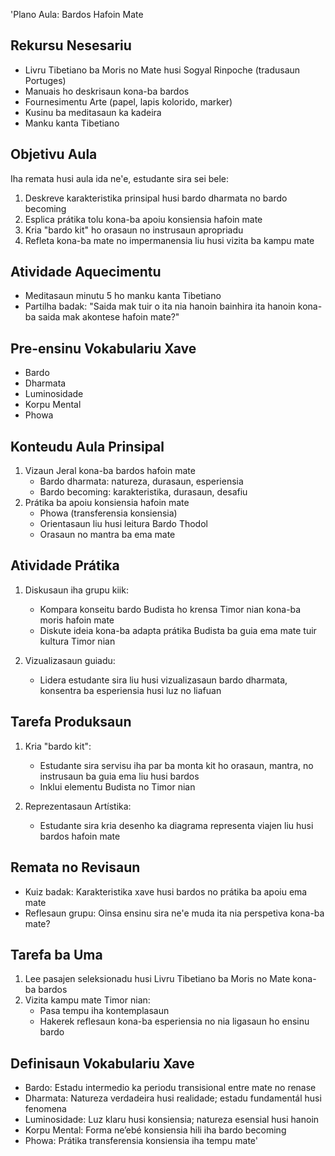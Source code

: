 'Plano Aula: Bardos Hafoin Mate

## Rekursu Nesesariu
- Livru Tibetiano ba Moris no Mate husi Sogyal Rinpoche (tradusaun Portuges)
- Manuais ho deskrisaun kona-ba bardos
- Fournesimentu Arte (papel, lapis kolorido, marker)
- Kusinu ba meditasaun ka kadeira
- Manku kanta Tibetiano

## Objetivu Aula
Iha remata husi aula ida ne'e, estudante sira sei bele:
1. Deskreve karakteristika prinsipal husi bardo dharmata no bardo becoming
2. Esplica prátika tolu kona-ba apoiu konsiensia hafoin mate
3. Kria "bardo kit" ho orasaun no instrusaun apropriadu
4. Refleta kona-ba mate no impermanensia liu husi vizita ba kampu mate

## Atividade Aquecimentu
- Meditasaun minutu 5 ho manku kanta Tibetiano
- Partilha badak: "Saida mak tuir o ita nia hanoin bainhira ita hanoin kona-ba saida mak akontese hafoin mate?"

## Pre-ensinu Vokabulariu Xave
- Bardo
- Dharmata
- Luminosidade
- Korpu Mental
- Phowa

## Konteudu Aula Prinsipal
1. Vizaun Jeral kona-ba bardos hafoin mate
   - Bardo dharmata: natureza, durasaun, esperiensia
   - Bardo becoming: karakteristika, durasaun, desafiu
2. Prátika ba apoiu konsiensia hafoin mate
   - Phowa (transferensia konsiensia)
   - Orientasaun liu husi leitura Bardo Thodol
   - Orasaun no mantra ba ema mate

## Atividade Prátika
1. Diskusaun iha grupu kiik:
   - Kompara konseitu bardo Budista ho krensa Timor nian kona-ba moris hafoin mate
   - Diskute ideia kona-ba adapta prátika Budista ba guia ema mate tuir kultura Timor nian

2. Vizualizasaun guiadu:
   - Lidera estudante sira liu husi vizualizasaun bardo dharmata, konsentra ba esperiensia husi luz no liafuan

## Tarefa Produksaun
1. Kria "bardo kit":
   - Estudante sira servisu iha par ba monta kit ho orasaun, mantra, no instrusaun ba guia ema liu husi bardos
   - Inklui elementu Budista no Timor nian

2. Reprezentasaun Artístika:
   - Estudante sira kria desenho ka diagrama representa viajen liu husi bardos hafoin mate

## Remata no Revisaun
- Kuiz badak: Karakteristika xave husi bardos no prátika ba apoiu ema mate
- Reflesaun grupu: Oinsa ensinu sira ne'e muda ita nia perspetiva kona-ba mate?

## Tarefa ba Uma
1. Lee pasajen seleksionadu husi Livru Tibetiano ba Moris no Mate kona-ba bardos
2. Vizita kampu mate Timor nian:
   - Pasa tempu iha kontemplasaun
   - Hakerek reflesaun kona-ba esperiensia no nia ligasaun ho ensinu bardo

## Definisaun Vokabulariu Xave
- Bardo: Estadu intermedio ka periodu transisional entre mate no renase
- Dharmata: Natureza verdadeira husi realidade; estadu fundamentál husi fenomena
- Luminosidade: Luz klaru husi konsiensia; natureza esensial husi hanoin
- Korpu Mental: Forma ne’ebé konsiensia hili iha bardo becoming
- Phowa: Prátika transferensia konsiensia iha tempu mate'